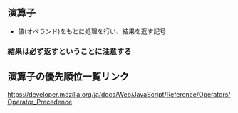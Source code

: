 ## 演算子

- 値(オペランド)をもとに処理を行い、結果を返す記号
### 結果は必ず返すということに注意する

## 演算子の優先順位一覧リンク
https://developer.mozilla.org/ja/docs/Web/JavaScript/Reference/Operators/Operator_Precedence
